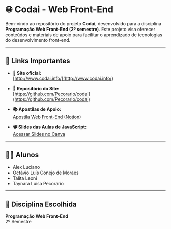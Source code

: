 # 🌐 Codai - Web Front-End

Bem-vindo ao repositório do projeto **Codai**, desenvolvido para a disciplina **Programação Web Front-End (2º semestre)**. Este projeto visa oferecer conteúdos e materiais de apoio para facilitar o aprendizado de tecnologias do desenvolvimento front-end.

---

## 🔗 Links Importantes

- **🔸 Site oficial:**  
  [http://www.codai.info/](http://www.codai.info/)

- **📁 Repositório do Site:**  
  [https://github.com/Pecorario/codai](https://github.com/Pecorario/codai)

- **📚 Apostilas de Apoio:**  
  [Apostila Web Front-End (Notion)](https://coconut-snow-88e.notion.site/CODA-Apostila-Web-Frontend-200027be029e8069b9fad8b80a1237d8)

- **📽️ Slides das Aulas de JavaScript:**  
  [Acessar Slides no Canva](https://www.canva.com/design/DAGpBNmKbWU/DWl7F1Puc_T2OScn6fW_Xw/edit?utm_content=DAGpBNmKbWU&utm_campaign=designshare&utm_medium=link2&utm_source=sharebutton)

---

## 👨‍💻 Alunos

- Alex Luciano  
- Octávio Luís Conejo de Moraes  
- Talita Leoni  
- Taynara Luisa Pecorario

---

## 🧩 Disciplina Escolhida

**Programação Web Front-End**  
2º Semestre
